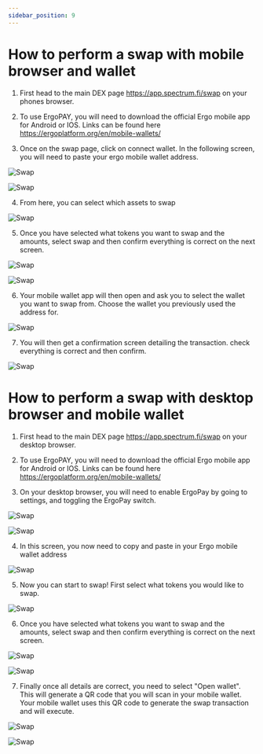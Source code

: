 ```yaml
---
sidebar_position: 9
---
```


# How to perform a swap with mobile browser and wallet

1. First head to the main DEX page https://app.spectrum.fi/swap on your phones browser.

2. To use ErgoPAY, you will need to download the official Ergo mobile app for Android or IOS. Links can be found here https://ergoplatform.org/en/mobile-wallets/

3. Once on the swap page, click on connect wallet. In the following screen, you will need to paste your ergo mobile wallet address.

![Swap](/img/user-guides/ergopay-guide/1.jpg)

![Swap](/img/user-guides/ergopay-guide/2.jpg)

4. From here, you can select which assets to swap

![Swap](/img/user-guides/ergopay-guide/3.jpg)

5. Once you have selected what tokens you want to swap and the amounts, select swap and then confirm everything is correct on the next screen.

![Swap](/img/user-guides/ergopay-guide/4.jpg)

![Swap](/img/user-guides/ergopay-guide/5.jpg)

6. Your mobile wallet app will then open and ask you to select the wallet you want to swap from. Choose the wallet you previously used the address for.

![Swap](/img/user-guides/ergopay-guide/6.jpg)

7. You will then get a confirmation screen detailing the transaction. check everything is correct and then confirm.

![Swap](/img/user-guides/ergopay-guide/7.jpg)

# How to perform a swap with desktop browser and mobile wallet

1. First head to the main DEX page https://app.spectrum.fi/swap on your desktop browser.

2. To use ErgoPAY, you will need to download the official Ergo mobile app for Android or IOS. Links can be found here https://ergoplatform.org/en/mobile-wallets/

3. On your desktop browser, you will need to enable ErgoPay by going to settings, and toggling the ErgoPay switch.

![Swap](/img/user-guides/ergopay-guide/8.jpg)

![Swap](/img/user-guides/ergopay-guide/9.jpg)

4. In this screen, you now need to copy and paste in your Ergo mobile wallet address

![Swap](/img/user-guides/ergopay-guide/10.jpg)

5. Now you can start to swap! First select what tokens you would like to swap.

![Swap](/img/user-guides/ergopay-guide/11.jpg)

6. Once you have selected what tokens you want to swap and the amounts, select swap and then confirm everything is correct on the next screen.

![Swap](/img/user-guides/ergopay-guide/12.jpg)

![Swap](/img/user-guides/ergopay-guide/13.jpg)

7. Finally once all details are correct, you need to select "Open wallet". This will generate a QR code that you will scan in your mobile wallet. Your mobile wallet uses this QR code to generate the swap transaction and will execute.

![Swap](/img/user-guides/ergopay-guide/14.jpg)

![Swap](/img/user-guides/ergopay-guide/15.jpg)




